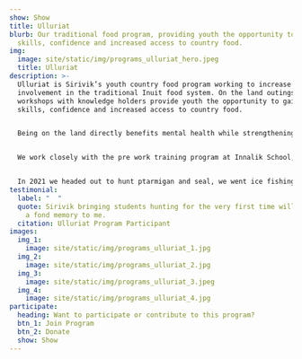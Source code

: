 ```yaml
---
show: Show
title: Ulluriat
blurb: Our traditional food program, providing youth the opportunity to gain new
  skills, confidence and increased access to country food.
img:
  image: site/static/img/programs_ulluriat_hero.jpeg
  title: Ulluriat
description: >-
  Ulluriat is Sirivik’s youth country food program working to increase youth
  involvement in the traditional Inuit food system. On the land outings and
  workshops with knowledge holders provide youth the opportunity to gain new
  skills, confidence and increased access to country food. 


  Being on the land directly benefits mental health while strengthening cultural identity and fostering a sense of belonging. We understand that for some there can be increased barriers to accessing the land, our goal is to limit these barriers and provide opportunities for community members to participate in the harvesting of country food!


  We work closely with the pre work training program at Innalik School, however all Inukjuak youth aged 13 - 20 are invited to join the program. Our outings are led by experienced local hunters while our workshops recruit elders and community members skilled in country food preparation. If you are interested in following us on the land, guiding a workshop, or supporting the program don’t hesitate to reach out.


  In 2021 we headed out to hunt ptarmigan and seal, we went ice fishing for lake trout and we hosted a workshop on wolf skinning, just to name a few!
testimonial:
  label: "  "
  quote: Sirivik bringing students hunting for the very first time will always be
    a fond memory to me.
  citation: Ulluriat Program Participant
images:
  img_1:
    image: site/static/img/programs_ulluriat_1.jpg
  img_2:
    image: site/static/img/programs_ulluriat_2.jpg
  img_3:
    image: site/static/img/programs_ulluriat_3.jpeg
  img_4:
    image: site/static/img/programs_ulluriat_4.jpg
participate:
  heading: Want to participate or contribute to this program?
  btn_1: Join Program
  btn_2: Donate
  show: Show
---
```

